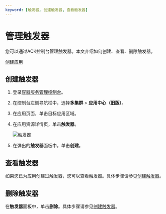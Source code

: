 ```yaml
---
keyword: [触发器, 创建触发器, 查看触发器]
---
```


# 管理触发器

您可以通过ACK控制台管理触发器。本文介绍如何创建、查看、删除触发器。

[创建应用](/cn.zh-CN/Kubernetes集群用户指南/应用中心（旧版）/应用管理/创建应用.md)

## 创建触发器

1.  登录[容器服务管理控制台](https://cs.console.aliyun.com)。

2.  在控制台左侧导航栏中，选择**多集群** \> **应用中心（旧版）**。

3.  在应用页面，单击目标应用区域。

4.  在应用资源详情页，单击**触发器**。

    ![触发器](https://static-aliyun-doc.oss-accelerate.aliyuncs.com/assets/img/zh-CN/9795659951/p132685.png)

5.  在弹出的**触发器**面板中，单击**创建**。


## 查看触发器

如果您已为应用创建过触发器，您可以查看触发器。具体步骤请参见[创建触发器](#section_127_vi3_82o)。

## 删除触发器

在**触发器**面板中，单击**删除**。具体步骤请参见[创建触发器](#section_127_vi3_82o)。

